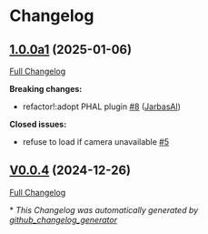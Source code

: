 # Changelog

## [1.0.0a1](https://github.com/OpenVoiceOS/ovos-skill-camera/tree/1.0.0a1) (2025-01-06)

[Full Changelog](https://github.com/OpenVoiceOS/ovos-skill-camera/compare/V0.0.4...1.0.0a1)

**Breaking changes:**

- refactor!:adopt PHAL plugin [\#8](https://github.com/OpenVoiceOS/ovos-skill-camera/pull/8) ([JarbasAl](https://github.com/JarbasAl))

**Closed issues:**

- refuse to load if camera unavailable [\#5](https://github.com/OpenVoiceOS/ovos-skill-camera/issues/5)

## [V0.0.4](https://github.com/OpenVoiceOS/ovos-skill-camera/tree/V0.0.4) (2024-12-26)

[Full Changelog](https://github.com/OpenVoiceOS/ovos-skill-camera/compare/0.0.4...V0.0.4)



\* *This Changelog was automatically generated by [github_changelog_generator](https://github.com/github-changelog-generator/github-changelog-generator)*
